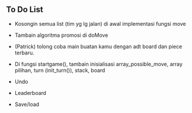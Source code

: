 ## To Do List

- Kosongin semua list (tim yg lg jalan) di awal implementasi fungsi move
- Tambain algoritma promosi di doMove
- (Patrick) tolong coba main buatan kamu dengan adt board dan piece terbaru.

- Di fungsi startgame(), tambain inisialisasi array_possible_move, array pilihan, turn (init_turn()), stack, board

- Undo
- Leaderboard
- Save/load


